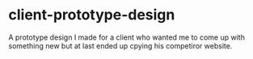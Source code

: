 # client-prototype-design

A prototype design I made for a client who wanted me to come up with something new but at last ended up cpying his competiror website.
